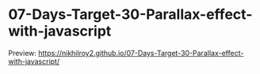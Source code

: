 # 07-Days-Target-30-Parallax-effect-with-javascript
Preview: https://nikhilroy2.github.io/07-Days-Target-30-Parallax-effect-with-javascript/
